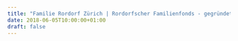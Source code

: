 ```yaml
---
title: "Familie Rordorf Zürich | Rordorfscher Familienfonds - gegründet in Zürich 1710"
date: 2018-06-05T10:00:00+01:00
draft: false
---
```


